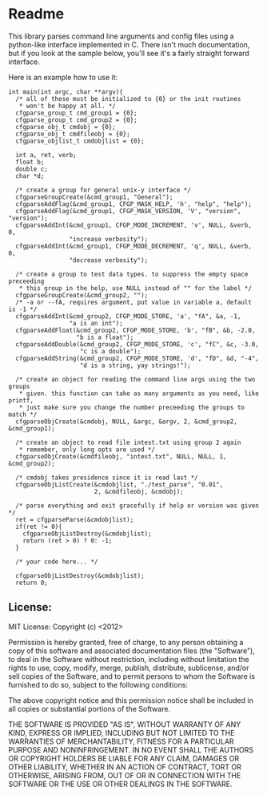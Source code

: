 Readme
======

This library parses command line arguments and config files using a 
python-like interface implemented in C. There isn't much documentation, but if
you look at the sample below, you'll see it's a fairly straight forward
interface.

Here is an example how to use it:

<pre><code>int main(int argc, char **argv){
  /* all of these must be initialized to {0} or the init routines
   * won't be happy at all. */
  cfgparse_group_t cmd_group1 = {0};
  cfgparse_group_t cmd_group2 = {0};
  cfgparse_obj_t cmdobj = {0};
  cfgparse_obj_t cmdfileobj = {0};
  cfgparse_objlist_t cmdobjlist = {0};

  int a, ret, verb;
  float b;
  double c;
  char *d;

  /* create a group for general unix-y interface */
  cfgparseGroupCreate(&cmd_group1, "General");
  cfgparseAddFlag(&cmd_group1, CFGP_MASK_HELP, 'h', "help", "help");
  cfgparseAddFlag(&cmd_group1, CFGP_MASK_VERSION, 'V', "version", "version");
  cfgparseAddInt(&cmd_group1, CFGP_MODE_INCREMENT, 'v', NULL, &verb, 0, 
                 "increase verbosity");
  cfgparseAddInt(&cmd_group1, CFGP_MODE_DECREMENT, 'q', NULL, &verb, 0, 
                 "decrease verbosity");

  /* create a group to test data types. to suppress the empty space preceeding
   * this group in the help, use NULL instead of "" for the label */
  cfgparseGroupCreate(&cmd_group2, "");
  /* -a or --fA, requires argument, put value in variable a, default is -1 */
  cfgparseAddInt(&cmd_group2, CFGP_MODE_STORE, 'a', "fA", &a, -1, 
                 "a is an int");
  cfgparseAddFloat(&cmd_group2, CFGP_MODE_STORE, 'b', "fB", &b, -2.0, 
                   "b is a float");
  cfgparseAddDouble(&cmd_group2, CFGP_MODE_STORE, 'c', "fC", &c, -3.0,
                    "c is a double");
  cfgparseAddString(&cmd_group2, CFGP_MODE_STORE, 'd', "fD", &d, "-4",
                    "d is a string, yay strings!");

  /* create an object for reading the command line args using the two groups
   * given. this function can take as many arguments as you need, like printf,
   * just make sure you change the number preceeding the groups to match */
  cfgparseObjCreate(&cmdobj, NULL, &argc, &argv, 2, &cmd_group2, &cmd_group1);

  /* create an object to read file intest.txt using group 2 again 
   * remember, only long opts are used */
  cfgparseObjCreate(&cmdfileobj, "intest.txt", NULL, NULL, 1, &cmd_group2);
  
  /* cmdobj takes presidence since it is read last */
  cfgparseObjListCreate(&cmdobjlist, "./test_parse", "0.01", 
                        2, &cmdfileobj, &cmdobj);

  /* parse everything and exit gracefully if help or version was given */
  ret = cfgparseParse(&cmdobjlist);
  if(ret != 0){
    cfgparseObjListDestroy(&cmdobjlist);
    return (ret > 0) ? 0: -1;
  }

  /* your code here... */

  cfgparseObjListDestroy(&cmdobjlist);
  return 0;
</code></pre>

License:
-------
MIT License:
Copyright (c) <2012> <Kris Maynard>

Permission is hereby granted, free of charge, to any person obtaining a copy 
of this software and associated documentation files (the "Software"), to deal 
in the Software without restriction, including without limitation the rights 
to use, copy, modify, merge, publish, distribute, sublicense, and/or sell 
copies of the Software, and to permit persons to whom the Software is 
furnished to do so, subject to the following conditions:

The above copyright notice and this permission notice shall be included in 
all copies or substantial portions of the Software.

THE SOFTWARE IS PROVIDED "AS IS", WITHOUT WARRANTY OF ANY KIND, EXPRESS OR 
IMPLIED, INCLUDING BUT NOT LIMITED TO THE WARRANTIES OF MERCHANTABILITY, 
FITNESS FOR A PARTICULAR PURPOSE AND NONINFRINGEMENT. IN NO EVENT SHALL THE
AUTHORS OR COPYRIGHT HOLDERS BE LIABLE FOR ANY CLAIM, DAMAGES OR OTHER 
LIABILITY, WHETHER IN AN ACTION OF CONTRACT, TORT OR OTHERWISE, ARISING FROM,
OUT OF OR IN CONNECTION WITH THE SOFTWARE OR THE USE OR OTHER DEALINGS IN THE 
SOFTWARE.

